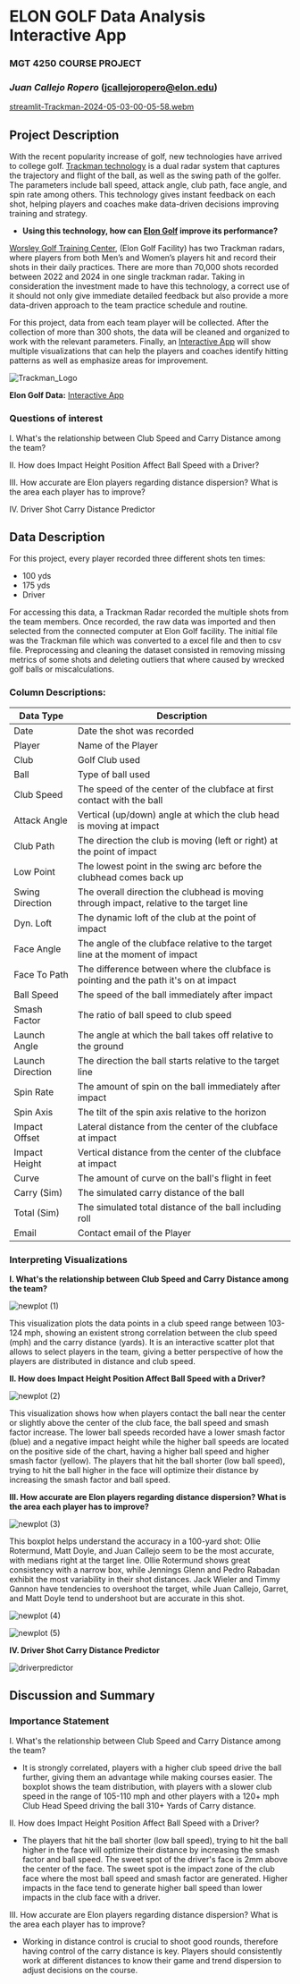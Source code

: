 # ELON GOLF Data Analysis Interactive App
### **MGT 4250 COURSE PROJECT**
### *Juan Callejo Ropero*  (jcallejoropero@elon.edu)

[streamlit-Trackman-2024-05-03-00-05-58.webm](https://github.com/JUAN-CALLEJO/mgt4250spring2024/assets/81531257/70b3bd9f-09f5-4655-b039-9af56052daed)


## Project Description
With the recent popularity increase of golf, new technologies have arrived to college golf. [Trackman technology](https://www.trackman.com/golf/launch-monitors/trackman-4) is a dual radar system that captures the trajectory and flight of the ball, as well as the swing path of the golfer. The parameters include ball speed, attack angle, club path, face angle, and spin rate among others. This technology gives instant feedback on each shot, helping players and coaches make data-driven decisions improving training and strategy.
- **Using this technology, how can [Elon Golf](https://elonphoenix.com/sports/mens-golf) improve its performance?**
  
[Worsley Golf Training Center](https://elonphoenix.com/facilities/w-cecil-worsley-iii-golf-training-center/20), (Elon Golf Facility) has two Trackman radars, where players from both Men’s and Women’s players hit and record their shots in their daily practices. There are more than 70,000 shots recorded between 2022 and 2024 in one single trackman radar. Taking in consideration the investment made to have this technology, a correct use of it should not only give immediate detailed feedback but also provide a more data-driven approach to the team practice schedule and routine.

For this project, data from each team player will be collected. After the collection of more than 300 shots, the data will be cleaned and organized to work with the relevant parameters. Finally, an [Interactive App](https://elongolftrackmandata.streamlit.app/) will show multiple visualizations that can help the players and coaches identify hitting patterns as well as emphasize areas for improvement.

![Trackman_Logo](https://github.com/JUAN-CALLEJO/mgt4250spring2024/assets/81531257/bfc29e68-6726-4cac-b46c-e97b68aa4fee)


**Elon Golf Data:** [Interactive App](https://elongolftrackmandata.streamlit.app/)


### Questions of interest
I. What's the relationship between Club Speed and Carry Distance among the team?

II. How does Impact Height Position Affect Ball Speed with a Driver?

III. How accurate are Elon players regarding distance dispersion? What is the area each player has to improve?

IV. Driver Shot Carry Distance Predictor

## Data Description

For this project, every player recorded three different shots ten times:
- 100 yds 
- 175 yds 
- Driver

For accessing this data, a Trackman Radar recorded the multiple shots from the team members. Once recorded, the raw data was imported and then selected from the connected computer at Elon Golf facility. The initial file was the Trackman file which was converted to a excel file and then to csv file. Preprocessing and cleaning the dataset consisted in removing missing metrics of some shots and deleting outliers that where caused by wrecked golf balls or miscalculations.

### Column Descriptions:

| Data Type | Description |
| ----------- | ----------- |
| Date | Date the shot was recorded |
| Player |  Name of the Player |
| Club |  Golf Club used |
| Ball | Type of ball used |
| Club Speed | The speed of the center of the clubface at first contact with the ball |
| Attack Angle | Vertical (up/down) angle at which the club head is moving at impact |
| Club Path | The direction the club is moving (left or right) at the point of impact |
| Low Point |  The lowest point in the swing arc before the clubhead comes back up |
| Swing Direction | The overall direction the clubhead is moving through impact, relative to the target line |
| Dyn. Loft | The dynamic loft of the club at the point of impact |
| Face Angle | The angle of the clubface relative to the target line at the moment of impact |
| Face To Path  | The difference between where the clubface is pointing and the path it's on at impact |
| Ball Speed | The speed of the ball immediately after impact |
| Smash Factor | The ratio of ball speed to club speed |
| Launch Angle | The angle at which the ball takes off relative to the ground |
| Launch Direction | The direction the ball starts relative to the target line |
| Spin Rate | The amount of spin on the ball immediately after impact |
| Spin Axis | The tilt of the spin axis relative to the horizon |
| Impact Offset | Lateral distance from the center of the clubface at impact |
| Impact Height |  Vertical distance from the center of the clubface at impact |
| Curve |  The amount of curve on the ball's flight in feet |
| Carry (Sim) |  The simulated carry distance of the ball |
| Total (Sim) | The simulated total distance of the ball including roll |
| Email |  Contact email of the Player |
             
### Interpreting Visualizations

**I. What's the relationship between Club Speed and Carry Distance among the team?**

![newplot (1)](https://github.com/JUAN-CALLEJO/mgt4250spring2024/assets/81531257/23bdeeff-b84b-4e97-aaf9-42c575cb2cc1)

This visualization plots the data points in a club speed range between 103-124 mph, showing an existent strong correlation between the club speed (mph) and the carry distance (yards). It is an interactive scatter plot that allows to select players in the team, giving a better perspective of how the players are distributed in distance and club speed. 

**II. How does Impact Height Position Affect Ball Speed with a Driver?**

![newplot (2)](https://github.com/JUAN-CALLEJO/mgt4250spring2024/assets/81531257/88c9a6f1-069e-4e06-80d8-44d8f855439b)

This visualization shows how when players  contact the ball near the center or slightly above the center of the club face, the ball speed and smash factor increase. The lower ball speeds recorded have a lower smash factor (blue) and a negative impact height while the higher ball speeds are located on the positive side of the chart, having a higher ball speed and higher smash factor (yellow). The players that hit the ball shorter (low ball speed), trying to hit the ball higher in the face will optimize their distance by increasing the smash factor and ball speed.

**III. How accurate are Elon players regarding distance dispersion? What is the area each player has to improve?**

![newplot (3)](https://github.com/JUAN-CALLEJO/mgt4250spring2024/assets/81531257/3cf9aaed-7b7f-4884-ab4e-9828fe368f05)


This boxplot helps understand the accuracy in a 100-yard shot: Ollie Rotermund, Matt Doyle, and Juan Callejo seem to be the most accurate, with medians right at the target line. Ollie Rotermund shows great consistency with a narrow box, while Jennings Glenn and Pedro Rabadan exhibit the most variability in their shot distances. Jack Wieler and Timmy Gannon have tendencies to overshoot the target, while Juan Callejo, Garret, and Matt Doyle tend to undershoot but are accurate in this shot. 


![newplot (4)](https://github.com/JUAN-CALLEJO/mgt4250spring2024/assets/81531257/df8adef2-3988-4b93-8e60-31f0da553d33)

![newplot (5)](https://github.com/JUAN-CALLEJO/mgt4250spring2024/assets/81531257/1fe0ff79-d9e7-4cf1-bf70-2cdd0417cb0b)

**IV. Driver Shot Carry Distance Predictor**

![driverpredictor](https://github.com/JUAN-CALLEJO/mgt4250spring2024/assets/81531257/83da0335-480d-40f8-9b2e-228f9c314c6f)


## Discussion and Summary

### Importance Statement
I. What's the relationship between Club Speed and Carry Distance among the team?

- It is strongly correlated, players with a higher club speed drive the ball further, giving them an advantage while making courses easier. The boxplot shows the team distribution, with players with a slower club speed in the range of 105-110 mph and other players with a 120+ mph Club Head Speed driving the ball 310+ Yards of Carry distance.
  
II. How does Impact Height Position Affect Ball Speed with a Driver?

- The players that hit the ball shorter (low ball speed), trying to hit the ball higher in the face will optimize their distance by increasing the smash factor and ball speed. The sweet spot of the driver's face is 2mm above the center of the face. The sweet spot is the impact zone of the club face where the most ball speed and smash factor are generated. Higher impacts in the face tend to generate higher ball speed than lower impacts in the club face with a driver.

III. How accurate are Elon players regarding distance dispersion? What is the area each player has to improve?

- Working in distance control is crucial to shoot good rounds, therefore having control of the carry distance is key. Players should consistently work at different distances to know their game and trend dispersion to adjust decisions on the course. 

